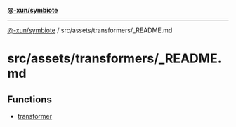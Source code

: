 [**@-xun/symbiote**](../../../../README.md)

***

[@-xun/symbiote](../../../../README.md) / src/assets/transformers/\_README.md

# src/assets/transformers/\_README.md

## Functions

- [transformer](functions/transformer.md)
